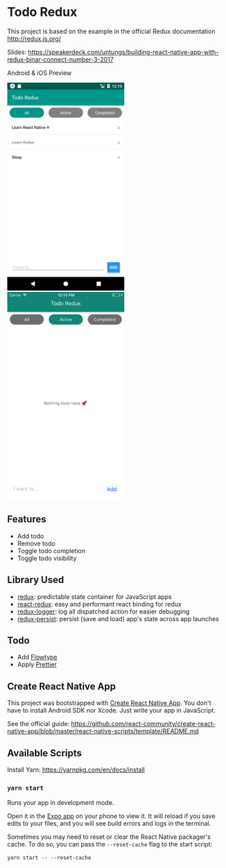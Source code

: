 # Todo Redux

This project is based on the example in the official Redux documentation http://redux.js.org/

Slides: https://speakerdeck.com/untungs/building-react-native-app-with-redux-binar-connect-number-3-2017

Android & iOS Preview

<img src="https://raw.githubusercontent.com/untungs/todo-redux/master/art/android.png" height="480"> <img src="https://raw.githubusercontent.com/untungs/todo-redux/master/art/ios.png" height="480">

## Features

- Add todo
- Remove todo
- Toggle todo completion
- Toggle todo visibility

## Library Used

- [redux](http://redux.js.org/): predictable state container for JavaScript apps
- [react-redux](https://github.com/reactjs/react-redux): easy and performant react binding for redux
- [redux-logger](https://github.com/evgenyrodionov/redux-logger): log all dispatched action for easier debugging
- [redux-persist](https://github.com/rt2zz/redux-persist): persist (save and load) app's state across app launches

## Todo

- Add [Flowtype](https://flow.org)
- Apply [Prettier](https://github.com/prettier/prettier)

## Create React Native App

This project was bootstrapped with [Create React Native App](https://github.com/react-community/create-react-native-app). You don't have to install Android SDK nor Xcode. Just write your app in JavaScript.

See the official guide: https://github.com/react-community/create-react-native-app/blob/master/react-native-scripts/template/README.md

## Available Scripts

Install Yarn: https://yarnpkg.com/en/docs/install

### `yarn start`

Runs your app in development mode.

Open it in the [Expo app](https://expo.io) on your phone to view it. It will reload if you save edits to your files, and you will see build errors and logs in the terminal.

Sometimes you may need to reset or clear the React Native packager's cache. To do so, you can pass the `--reset-cache` flag to the start script:

```
yarn start -- --reset-cache
```
